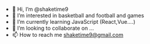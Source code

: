 - 👋 Hi, I’m @shaketime9
- 👀 I’m interested in basketball and football and games
- 🌱 I’m currently learning JavaScript (React,Vue....)
- 💞️ I’m looking to collaborate on ...
- 📫 How to reach me shaketime9@gmail.com

<!---
shaketime9/shaketime9 is a ✨ special ✨ repository because its `README.md` (this file) appears on your GitHub profile.
You can click the Preview link to take a look at your changes.
--->
